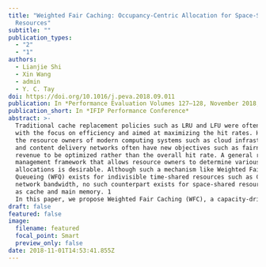 ```yaml
---
title: "Weighted Fair Caching: Occupancy-Centric Allocation for Space-Shared
  Resources"
subtitle: ""
publication_types:
  - "2"
  - "1"
authors:
  - Lianjie Shi
  - Xin Wang
  - admin
  - Y. C. Tay
doi: https://doi.org/10.1016/j.peva.2018.09.011
publication: In *Performance Evaluation Volumes 127–128, November 2018, Pages 194-211*
publication_short: In *IFIP Performance Conference*
abstract: >-
  Traditional cache replacement policies such as LRU and LFU were often designed
  with the focus on efficiency and aimed at maximizing the hit rates. However,
  the resource owners of modern computing systems such as cloud infrastructures
  and content delivery networks often have new objectives such as fairness and
  revenue to be optimized rather than the overall hit rate. A general resource
  management framework that allows resource owners to determine various resource
  allocations is desirable. Although such a mechanism like Weighted Fair
  Queueing (WFQ) exists for indivisible time-shared resources such as CPU and
  network bandwidth, no such counterpart exists for space-shared resources such
  as cache and main memory. 1
  In this paper, we propose Weighted Fair Caching (WFC), a capacity-driven cache policy that provides explicitly tunable resource allocations for cache owners in terms of the occupancy rates of contents. Through analysis of the continuous-time Markov Chain model of cache dynamics, we derive the closed-form occupancy rates as a function of the weights of contents, and various properties such as monotonicity and scaling of WFC. We show that WFC can be used to provide fair sharing of cache space among contents, as well as class-based service differentiations. We evaluate the performance of WFC using real data traces from two major video providers. We find that, compared to traditional cache policies, WFC provides better fairness while sacrificing an acceptable amount of hit rates.
draft: false
featured: false
image:
  filename: featured
  focal_point: Smart
  preview_only: false
date: 2018-11-01T14:53:41.855Z
---
```

